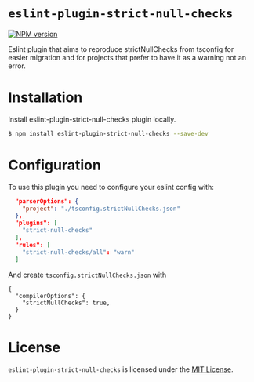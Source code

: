 # `eslint-plugin-strict-null-checks`

[![NPM version][npm-image]][npm-url]

Eslint plugin that aims to reproduce strictNullChecks from tsconfig for easier migration and for projects that prefer to have it as a warning not an error.

# Installation

Install eslint-plugin-strict-null-checks plugin locally.

```sh
$ npm install eslint-plugin-strict-null-checks --save-dev
```

# Configuration

To use this plugin you need to configure your eslint config with:

```json
  "parserOptions": {
    "project": "./tsconfig.strictNullChecks.json"
  },
  "plugins": [
    "strict-null-checks"
  ],
  "rules": [
    "strict-null-checks/all": "warn"
  ]
```

And create `tsconfig.strictNullChecks.json` with

```
{
  "compilerOptions": {
    "strictNullChecks": true,
  }
}
```

# License

`eslint-plugin-strict-null-checks` is licensed under the [MIT License](https://opensource.org/licenses/mit-license.php).

[npm-url]: https://npmjs.org/package/eslint-plugin-strict-null-checks
[npm-image]: https://img.shields.io/npm/v/eslint-plugin-strict-null-checks.svg
